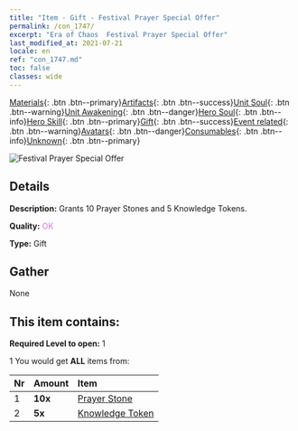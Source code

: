 ```yaml
---
title: "Item - Gift - Festival Prayer Special Offer"
permalink: /con_1747/
excerpt: "Era of Chaos  Festival Prayer Special Offer"
last_modified_at: 2021-07-21
locale: en
ref: "con_1747.md"
toc: false
classes: wide
---
```

 [Materials](/Items/){: .btn .btn--primary}[Artifacts](/Items/Artifacts/){: .btn .btn--success}[Unit Soul](/Items/UnitSoul/){: .btn .btn--warning}[Unit Awakening](/Items/UnitAwakening/){: .btn .btn--danger}[Hero Soul](/Items/HeroSoul/){: .btn .btn--info}[Hero Skill](/Items/HeroSkill/){: .btn .btn--primary}[Gift](/Items/Gift/){: .btn .btn--success}[Event related](/Items/Events/){: .btn .btn--warning}[Avatars](/Items/Avatars/){: .btn .btn--danger}[Consumables](/Items/Consumables/){: .btn .btn--info}[Unknown](/Items/Unknown/){: .btn .btn--primary}

 ![Festival Prayer Special Offer](/images/t/i_907363.png)

## Details
 **Description:** Grants 10 Prayer Stones and 5 Knowledge Tokens.

 **Quality:** <span style="color: #DA70D6">OK</span>

 **Type:** Gift

## Gather

  None

## This item contains:

 **Required Level to open:** 1

 1 You would get **ALL** items  from:

  | Nr | Amount |     Item    |
  |:---|:-------|:------------|
  | 1 |  **10x** | [Prayer Stone](/Items/con_971/) |  | 
  | 2 |  **5x** | [Knowledge Token](/Items/con_911/) |  | 
